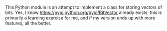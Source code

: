 This Python module is an attempt to implement a class for storing vectors of
bits.  Yes, I know <https://pypi.python.org/pypi/BitVector> already exists;
this is primarily a learning exercise for me, and if my version ends up with
more features, all the better.
